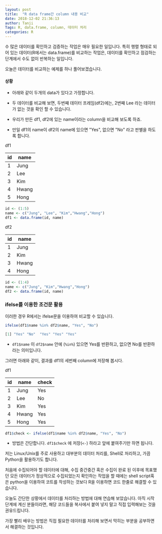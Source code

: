 ```yaml
---
layout: post
title:  "R data frame간 column 내용 비교"
date: 2018-12-02 21:36:13
author: Tanji
Tags: R, data.frame, column, 데이터 처리
categories: R
---
```



수 많은 데이터를 확인하고 검증하는 작업은 매우 필요한 일입니다. 특히 행렬 형태로 되어 있는 데이터(R에서는 data.frame)를 비교하는 작업은, 데이터를 확인하고 점검하는 단계에서 수도 없이 반복하는 일입니다.

오늘은 데이터를 비교하는 예제를 하나 풀어보겠습니다.

#### 상황

- 아래와 같이 두개의 data가 있다고 가정합니다.
- 두 데이터를 비교해 보면, 두번째 데이터 프레임(df2)에는, 2번째 Lee 라는 데이터가 없는 것을 확인 할 수 있습니다.

- 우리가 만든 df1, df2에 있는 name이라는 column을 비교해 보도록 하죠.
- 만일 df1의 name이 df2의 name에 있으면 "Yes", 없으면 "No" 라고 판별을 하도록 합니다.



df1

| id  | name 
|---|---
|  1 | Jung  
|  2 | Lee  
|  3 | Kim  
|  4 | Hwang  
|  5 | Hong 

```r
id <- (1:5)
name <- c("Jung", "Lee", "Kim","Hwang","Hong")
df1 <- data.frame(id, name)
```

df2

| id  | name 
|---|---
|  1 | Jung   
|  2 | Kim  
|  3 | Hwang  
|  4 | Hong

```r
id <- (1:4)
name <- c("Jung", "Kim","Hwang","Hong")
df2 <- data.frame(id, name)
```

### ifelse를 이용한 조건문 활용

이러한 경우 R에서는 ifelse문을 이용하여 비교할 수 있습니다.

```r
ifelse(df1$name %in% df2$name, "Yes", "No")

[1] "Yes" "No"  "Yes" "Yes" "Yes"
```
-  ```df1$name``` 이 ```df2$name``` 안에 (```%in%```) 있으면 Yes를 반환하고, 없으면 No를 반환하라는 의미입니다.

그러면 아래와 같이, 결과를 df1의 세번째 column에 저장해 봅시다.

df1

| id  | name | check
|---|---|---|
|  1 | Jung  | Yes
|  2 | Lee  | No
|  3 | Kim  | Yes
|  4 | Hwang  | Yes
|  5 | Hong | Yes

```r
df1$check <- ifelse(df1$name %in% df2$name, "Yes", "No")
```

- 방법은 간단합니다. ```df1$check``` 에 저장(```<-```) 하라고 앞에 붙여주기만 하면 됩니다.


저는 Linux/Unix를 주로 사용하고 대부분의 데이터 처리를, Shell로 처리하고, 가끔 Python을 활용하기도 합니다.

처음에 수집되어야 할 데이터에 대해, 수집 중간중간 혹은 수집이 완료 된 이후에 목표했던 모든 데이터가 정상적으로 수집되었는지 확인하는 작업을 할 때에는 shell script혹은 python을 이용하여 코트를 작성하는 것보다 R을 이용하면 코드 한줄로 해결할 수 있습니다.

오늘도 간단한 상황에서 데이터를 처리하는 방법에 대해 연습해 보았습니다. 아직 시작 단계에 계신 분들이라면, 해당 코드들을 복사에서 붙여 넣지 말고 직접 입력해보는 것을 권유드립니다.

가장 빨리 배우는 방법은 직접 필요한 데이터를 처리해 보면서 막히는 부분을 공부하면서 해결하는 것입니다.